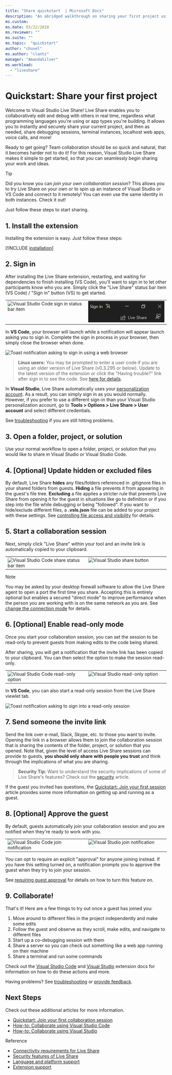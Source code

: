 ```yaml
---
title: "Share quickstart  | Microsoft Docs"
description: "An abridged walkthrough on sharing your first project using a Visual Studio Live Share collaboration session."
ms.custom:
ms.date: 03/22/2018
ms.reviewer: ""
ms.suite: ""
ms.topic:  "quickstart"
author: "chuxel"
ms.author: "clantz"
manager: "AmandaSilver"
ms.workload: 
  - "liveshare"
---
```


# Quickstart: Share your first project

Welcome to Visual Studio Live Share! Live Share enables you to collaboratively edit and debug with others in real time, regardless what programming languages you're using or app types you're building. It allows you to instantly and securely share your current project, and then as needed, share debugging sessions, terminal instances, localhost web apps, voice calls, and more!

Ready to get going?  Team collaboration should be so quick and natural, that it becomes harder not to do it! For this reason, Visual Studio Live Share makes it simple to get started, so that you can seamlessly begin sharing your work and ideas.

> [!TIP]
> Did you know you can *join your own collaboration session*? This allows you to try Live Share on your own or to spin up an instance of Visual Studio or VS Code and connect to it remotely! You can even use the same identity in both instances. Check it out!

Just follow these steps to start sharing.
<!--
Change the instructions to Install extension for VS Code and in-tool for VS?
-->
## 1. Install the extension

Installing the extension is easy. Just follow these steps:

[!INCLUDE [installation](includes\installation.md)]

## 2. Sign in

<!--
Re-write the grammar here- run on sentence does not make sense. Change screen shots. There is another way of signing in as well- what if a user goes directly to the start collaboration. 
-->
After installing the Live Share extension, restarting, and waiting for dependencies to finish installing (VS Code), you'll want to sign in to let other participants know who you are. Simply click the "Live Share" status bar item (VS Code) / "Sign in" button (VS) to get started.

<table style="border: none;">
<tr style="border: none;">
    <td width="50%" style="vertical-align: top; border: none;">
        <img src="../media/vscode-sign-in-button-new.png" width="100%" alt="Visual Studio Code sign in status bar item"/>
    </td>
    <td width="50%" style="vertical-align: top; border: none;">
        <img src="../media/vs-sign-in-button.png" width="100%" alt="Visual Studio sign in button"/>
    </td>
</tr>
</table>

In **VS Code**, your browser will launch while a notification will appear launch asking you to sign in. Complete the sign in process in your browser, then simply close the browser when done.

![Toast notification asking to sign in using a web browser](../media/vscode-sign-in-toast.png)

> **Linux users:** You may be prompted to enter a user code if you are using an older version of Live Share (v0.3.295 or below). Update to the latest version of the extension or click the "Having trouble?" link after sign in to see the code. See [here for details](../use/vscode.md#sign-in-by-using-a-user-code).

In **Visual Studio**, Live Share automatically uses your [personalization account](/visualstudio/ide/signing-in-to-visual-studio). As a result, you can simply sign in as you would normally. However, if you prefer to use a different sign-in than your Visual Studio personalization account, go to **Tools &gt; Options &gt; Live Share &gt; User account** and select different credentials.

See [troubleshooting](../troubleshooting.md#sign-in) if you are still hitting problems.

## 3. Open a folder, project, or solution

Use your normal workflow to open a folder, project, or solution that you would like to share in Visual Studio or Visual Studio Code.

## 4. [Optional] Update hidden or excluded files

By default, Live Share **hides** any files/folders referenced in .gitignore files in your shared folders from guests. **Hiding** a file prevents it from appearing in the guest's file tree. **Excluding** a file applies a stricter rule that prevents Live Share from opening it for the guest in situations like go to definition or if you step into the file while debugging or being "followed". If you want to hide/exclude different files, a **.vsls.json** file can be added to your project with these settings. See [controlling file access and visibility](../reference/security.md#controlling-file-access-and-visibility) for details.

## 5. Start a collaboration session

<!--
-->
Next, simply click "Live Share" within your tool and an invite link is automatically copied to your clipboard.

<table style="border: none;">
<tr style="border: none;">
    <td width="50%" style="vertical-align: top; border: none;">
        <img src="../media/vscode-share-button-new.png" width="100%" alt="Visual Studio Code share status bar item" />
    </td>
    <td width="50%" style="vertical-align: top; border: none;">
        <img src="../media/vs-share-button.png" width="100%" alt="Visual Studio share button"/>
    </td>
</tr>
</table>

> [!NOTE]
> You may be asked by your desktop firewall software to allow the Live Share agent to open a port the first time you share. Accepting this is entirely optional but enables a secured "direct mode" to improve performance when the person you are working with is on the same network as you are. See [change the connection mode](../reference/connectivity.md#changing-the-connection-mode) for details.

## 6. [Optional] Enable read-only mode

Once you start your collaboration session, you can set the session to be read-only to prevent guests from making edits to the code being shared.

After sharing, you will get a notification that the invite link has been copied to your clipboard. You can then select the option to make the session read-only.

<table style="border: none;">
<tr style="border: none;">
    <td width="50%" style="vertical-align: top; border: none;">
        <img src="../media/vscode-read-only-toast.png" width="100%" alt="Visual Studio Code read-only option" />
    </td>
    <td width="50%" style="vertical-align: top; border: none;">
        <img src="../media/vs-read-only-notification.png" width="100%" alt="Visual Studio read-only option"/>
    </td>
</tr>
</table>

In **VS Code**, you can also start a read-only session from the Live Share viewlet tab.

![Toast notification asking to sign into a read-only session](../media/vscode-read-only-viewlet.png)

## 7. Send someone the invite link

Send the link over e-mail, Slack, Skype, etc. to those you want to invite. Opening the link in a browser allows them to join the collaboration session that is sharing the contents of the folder, project, or solution that you opened. Note that, given the level of access Live Share sessions can provide to guests, **you should only share with people you trust** and think through the implications of what you are sharing.

> **Security Tip:** Want to understand the security implications of some of Live Share's features? Check out the [security](../reference/security.md) article.

If the guest you invited has questions, the [Quickstart: Join your first session](join.md) article provides some more information on getting up and running as a guest.

## 8. [Optional] Approve the guest

By default, guests automatically join your collaboration session and you are notified when they're ready to work with you.

<table style="border: none;">
<tr style="border: none;">
    <td width="50%" style="vertical-align: top; border: none;">
        <img src="../media/vscode-join-notification.png" width="100%" alt="Visual Studio Code join notification" />
    </td>
    <td width="50%" style="vertical-align: top; border: none;">
        <img src="../media/vs-join-notification.png" width="100%" alt="Visual Studio join notification"/>
    </td>
</tr>
</table>

You can opt to require an explicit "approval" for anyone joining instead. If you have this setting turned on, a notification prompts you to approve the guest when they try to join your session.

See [requiring guest approval](../reference/security.md#requiring-guest-approval) for details on how to turn this feature on.

## 9. Collaborate!

That's it! Here are a few things to try out once a guest has joined you:

1. Move around to different files in the project independently and make some edits
1. Follow the guest and observe as they scroll, make edits, and navigate to different files
1. Start up a co-debugging session with them
1. Share a server so you can check out something like a web app running on their machine
1. Share a terminal and run some commands

Check out the [Visual Studio Code](../use/vscode.md) and [Visual Studio](../use/vs.md) extension docs for information on how to do these actions and more.

Having problems? See [troubleshooting](../troubleshooting.md) or [provide feedback](../support.md).

## Next Steps

Check out these additional articles for more information.

- [Quickstart: Join your first collaboration session](join.md)
- [How-to: Collaborate using Visual Studio Code](../use/vscode.md)
- [How-to: Collaborate using Visual Studio](../use/vs.md)

Reference

- [Connectivity requirements for Live Share](../reference/connectivity.md)
- [Security features of Live Share](../reference/security.md)
- [Language and platform support](../reference/platform-support.md)
- [Extension support](../reference/extensions.md)

